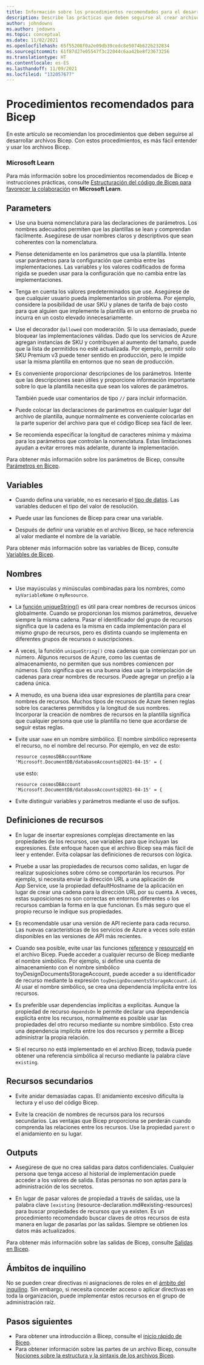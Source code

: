 ```yaml
---
title: Información sobre los procedimientos recomendados para el desarrollo de archivos Bicep
description: Describe las prácticas que deben seguirse al crear archivos Bicep para que su funcionamiento sea correcto y sean fáciles de mantener.
author: johndowns
ms.author: jodowns
ms.topic: conceptual
ms.date: 11/02/2021
ms.openlocfilehash: 65f55208f0a2e09db39cedc8e5074b622b232834
ms.sourcegitcommit: 61f87d27e05547f3c22044c6aa42be8f23673256
ms.translationtype: HT
ms.contentlocale: es-ES
ms.lasthandoff: 11/09/2021
ms.locfileid: "132057677"
---
```

# <a name="best-practices-for-bicep"></a>Procedimientos recomendados para Bicep

En este artículo se recomiendan los procedimientos que deben seguirse al desarrollar archivos Bicep. Con estos procedimientos, es más fácil entender y usar los archivos Bicep.

### <a name="microsoft-learn"></a>Microsoft Learn

Para más información sobre los procedimientos recomendados de Bicep e instrucciones prácticas, consulte [Estructuración del código de Bicep para favorecer la colaboración](/learn/modules/structure-bicep-code-collaboration/) en **Microsoft Learn**.

## <a name="parameters"></a>Parameters

* Use una buena nomenclatura para las declaraciones de parámetros. Los nombres adecuados permiten que las plantillas se lean y comprendan fácilmente. Asegúrese de usar nombres claros y descriptivos que sean coherentes con la nomenclatura.

* Piense detenidamente en los parámetros que usa la plantilla. Intente usar parámetros para la configuración que cambia entre las implementaciones. Las variables y los valores codificados de forma rígida se pueden usar para la configuración que no cambia entre las implementaciones.

* Tenga en cuenta los valores predeterminados que use. Asegúrese de que cualquier usuario pueda implementarlos sin problema. Por ejemplo, considere la posibilidad de usar SKU y planes de tarifa de bajo costo para que alguien que implemente la plantilla en un entorno de prueba no incurra en un costo elevado innecesariamente.

* Use el decorador `@allowed` con moderación. Si lo usa demasiado, puede bloquear las implementaciones válidas. Dado que los servicios de Azure agregan instancias de SKU y contribuyen al aumento del tamaño, puede que la lista de permitidos no esté actualizada. Por ejemplo, permitir solo SKU Premium v3 puede tener sentido en producción, pero le impide usar la misma plantilla en entornos que no sean de producción.

* Es conveniente proporcionar descripciones de los parámetros. Intente que las descripciones sean útiles y proporcione información importante sobre lo que la plantilla necesita que sean los valores de parámetros.

  También puede usar comentarios de tipo `//` para incluir información.

* Puede colocar las declaraciones de parámetros en cualquier lugar del archivo de plantilla, aunque normalmente es conveniente colocarlas en la parte superior del archivo para que el código Bicep sea fácil de leer.

* Se recomienda especificar la longitud de caracteres mínima y máxima para los parámetros que controlan la nomenclatura. Estas limitaciones ayudan a evitar errores más adelante, durante la implementación.

Para obtener más información sobre los parámetros de Bicep, consulte [Parámetros en Bicep](parameters.md).

## <a name="variables"></a>Variables

* Cuando defina una variable, no es necesario el [tipo de datos](data-types.md). Las variables deducen el tipo del valor de resolución.

* Puede usar las funciones de Bicep para crear una variable.

* Después de definir una variable en el archivo Bicep, se hace referencia al valor mediante el nombre de la variable.

Para obtener más información sobre las variables de Bicep, consulte [Variables de Bicep](variables.md).

## <a name="names"></a>Nombres

* Use mayúsculas y minúsculas combinadas para los nombres, como `myVariableName` o `myResource`.

* La [función uniqueString()](bicep-functions-string.md#uniquestring) es útil para crear nombres de recursos únicos globalmente. Cuando se proporcionan los mismos parámetros, devuelve siempre la misma cadena. Pasar el identificador del grupo de recursos significa que la cadena es la misma en cada implementación para el mismo grupo de recursos, pero es distinta cuando se implementa en diferentes grupos de recursos o suscripciones.

* A veces, la función `uniqueString()` crea cadenas que comienzan por un número. Algunos recursos de Azure, como las cuentas de almacenamiento, no permiten que sus nombres comiencen por números. Esto significa que es una buena idea usar la interpolación de cadenas para crear nombres de recursos. Puede agregar un prefijo a la cadena única.

* A menudo, es una buena idea usar expresiones de plantilla para crear nombres de recursos. Muchos tipos de recursos de Azure tienen reglas sobre los caracteres permitidos y la longitud de sus nombres. Incorporar la creación de nombres de recursos en la plantilla significa que cualquier persona que use la plantilla no tiene que acordarse de seguir estas reglas.

* Evite usar `name` en un nombre simbólico. El nombre simbólico representa el recurso, no el nombre del recurso. Por ejemplo, en vez de esto:

  ```bicep
  resource cosmosDBAccountName 'Microsoft.DocumentDB/databaseAccounts@2021-04-15' = {
  ```

  use esto:

  ```bicep
  resource cosmosDBAccount 'Microsoft.DocumentDB/databaseAccounts@2021-04-15' = {
  ```

* Evite distinguir variables y parámetros mediante el uso de sufijos.

## <a name="resource-definitions"></a>Definiciones de recursos

* En lugar de insertar expresiones complejas directamente en las propiedades de los recursos, use variables para que incluyan las expresiones. Este enfoque hacen que el archivo Bicep sea más fácil de leer y entender. Evita colapsar las definiciones de recursos con lógica.

* Pruebe a usar las propiedades de recursos como salidas, en lugar de realizar suposiciones sobre cómo se comportarán los recursos. Por ejemplo, si necesita enviar la dirección URL a una aplicación de App Service, use la propiedad defaultHostname de la aplicación en lugar de crear una cadena para la dirección URL por su cuenta. A veces, estas suposiciones no son correctas en entornos diferentes o los recursos cambian la forma en la que funcionan. Es más seguro que el propio recurso le indique sus propiedades.

* Es recomendable usar una versión de API reciente para cada recurso. Las nuevas características de los servicios de Azure a veces solo están disponibles en las versiones de API más recientes.

* Cuando sea posible, evite usar las funciones [reference](./bicep-functions-resource.md#reference) y [resourceId](./bicep-functions-resource.md#resourceid) en el archivo Bicep. Puede acceder a cualquier recurso de Bicep mediante el nombre simbólico. Por ejemplo, si define una cuenta de almacenamiento con el nombre simbólico toyDesignDocumentsStorageAccount, puede acceder a su identificador de recurso mediante la expresión `toyDesignDocumentsStorageAccount.id`. Al usar el nombre simbólico, se crea una dependencia implícita entre los recursos.

* Es preferible usar dependencias implícitas a explícitas. Aunque la propiedad de recurso `dependsOn` le permite declarar una dependencia explícita entre los recursos, normalmente es posible usar las propiedades del otro recurso mediante su nombre simbólico. Esto crea una dependencia implícita entre los dos recursos y permite a Bicep administrar la propia relación.

* Si el recurso no está implementado en el archivo Bicep, todavía puede obtener una referencia simbólica al recurso mediante la palabra clave `existing`.

## <a name="child-resources"></a>Recursos secundarios

* Evite anidar demasiadas capas. El anidamiento excesivo dificulta la lectura y el uso del código Bicep.

* Evite la creación de nombres de recursos para los recursos secundarios. Las ventajas que Bicep proporciona se perderán cuando comprenda las relaciones entre los recursos. Use la propiedad `parent` o el anidamiento en su lugar.

## <a name="outputs"></a>Outputs

* Asegúrese de que no crea salidas para datos confidenciales. Cualquier persona que tenga acceso al historial de implementación puede acceder a los valores de salida. Estas personas no son aptas para la administración de los secretos.

* En lugar de pasar valores de propiedad a través de salidas, use la palabra clave `[existing` (resource-declaration.md#existing-resources) para buscar propiedades de recursos que ya existen. Es un procedimiento recomendado buscar claves de otros recursos de esta manera en lugar de pasarlas por las salidas. Siempre se obtienen los datos más actualizados.

Para obtener más información sobre las salidas de Bicep, consulte [Salidas en Bicep](outputs.md).

## <a name="tenant-scopes"></a>Ámbitos de inquilino

No se pueden crear directivas ni asignaciones de roles en el [ámbito del inquilino](deploy-to-tenant.md). Sin embargo, si necesita conceder acceso o aplicar directivas en toda la organización, puede implementar estos recursos en el grupo de administración raíz.

## <a name="next-steps"></a>Pasos siguientes

* Para obtener una introducción a Bicep, consulte el [inicio rápido de Bicep](quickstart-create-bicep-use-visual-studio-code.md).
* Para obtener información sobre las partes de un archivo Bicep, consulte [Nociones sobre la estructura y la sintaxis de los archivos Bicep](file.md).

